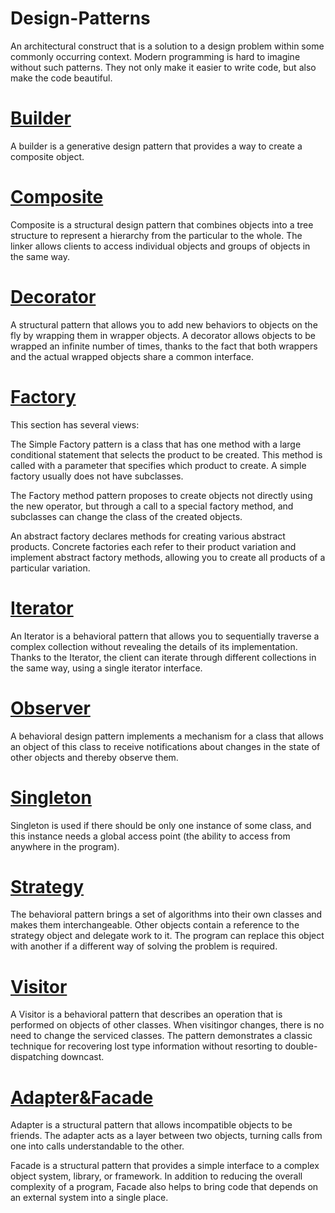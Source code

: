 # Design-Patterns
An architectural construct that is a solution to a design problem within some commonly occurring context. Modern programming is hard to imagine without such patterns. They not only make it easier to write code, but also make the code beautiful.

# [Builder](https://github.com/Glevelll/Design-Patterns/tree/main/PatternBuilder)
A builder is a generative design pattern that provides a way to create a composite object.

# [Composite](https://github.com/Glevelll/Design-Patterns/tree/main/PatternComposite)
Composite is a structural design pattern that combines objects into a tree structure to represent a hierarchy from the particular to the whole. The linker allows clients to access individual objects and groups of objects in the same way.

# [Decorator](https://github.com/Glevelll/Design-Patterns/tree/main/PatternDecorator)
A structural pattern that allows you to add new behaviors to objects on the fly by wrapping them in wrapper objects. A decorator allows objects to be wrapped an infinite number of times, thanks to the fact that both wrappers and the actual wrapped objects share a common interface.


# [Factory](https://github.com/Glevelll/Design-Patterns/tree/main/PatternFactory)
This section has several views:

The Simple Factory pattern is a class that has one method with a large conditional statement that selects the product to be created. This method is called with a parameter that specifies which product to create. A simple factory usually does not have subclasses.

The Factory method pattern proposes to create objects not directly using the new operator, but through a call to a special factory method, and subclasses can change the class of the created objects.

An abstract factory declares methods for creating various abstract products. Concrete factories each refer to their product variation and implement abstract factory methods, allowing you to create all products of a particular variation.

# [Iterator](https://github.com/Glevelll/Design-Patterns/tree/main/PatternIterator)
An Iterator is a behavioral pattern that allows you to sequentially traverse a complex collection without revealing the details of its implementation. Thanks to the Iterator, the client can iterate through different collections in the same way, using a single iterator interface.

# [Observer](https://github.com/Glevelll/Design-Patterns/tree/main/PatternObserver)
A behavioral design pattern implements a mechanism for a class that allows an object of this class to receive notifications about changes in the state of other objects and thereby observe them.

# [Singleton](https://github.com/Glevelll/Design-Patterns/tree/main/PatternSingleton)
Singleton is used if there should be only one instance of some class, and this instance needs a global access point (the ability to access from anywhere in the program).

# [Strategy](https://github.com/Glevelll/Design-Patterns/tree/main/PatternStrategy)
The behavioral pattern brings a set of algorithms into their own classes and makes them interchangeable. Other objects contain a reference to the strategy object and delegate work to it. The program can replace this object with another if a different way of solving the problem is required.

# [Visitor](https://github.com/Glevelll/Design-Patterns/tree/main/PatternVisitor)
A Visitor is a behavioral pattern that describes an operation that is performed on objects of other classes. When visitingor changes, there is no need to change the serviced classes. The pattern demonstrates a classic technique for recovering lost type information without resorting to double-dispatching downcast.

# [Adapter&Facade](https://github.com/Glevelll/Design-Patterns/tree/main/PatternsAdapter%26Facade)
Adapter is a structural pattern that allows incompatible objects to be friends. The adapter acts as a layer between two objects, turning calls from one into calls understandable to the other.

Facade is a structural pattern that provides a simple interface to a complex object system, library, or framework. In addition to reducing the overall complexity of a program, Facade also helps to bring code that depends on an external system into a single place.
